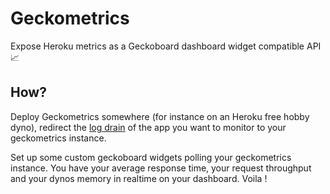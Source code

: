 # Geckometrics
Expose Heroku metrics as a Geckoboard dashboard widget compatible API :chart_with_upwards_trend:

## How?
Deploy Geckometrics somewhere (for instance on an Heroku free hobby dyno), redirect the [log drain](https://devcenter.heroku.com/articles/log-drains) of the app you want to monitor to your geckometrics instance.

Set up some custom geckoboard widgets polling your geckometrics instance. You have your average response time, your request throughput and your dynos memory in realtime on your dashboard. Voila !

